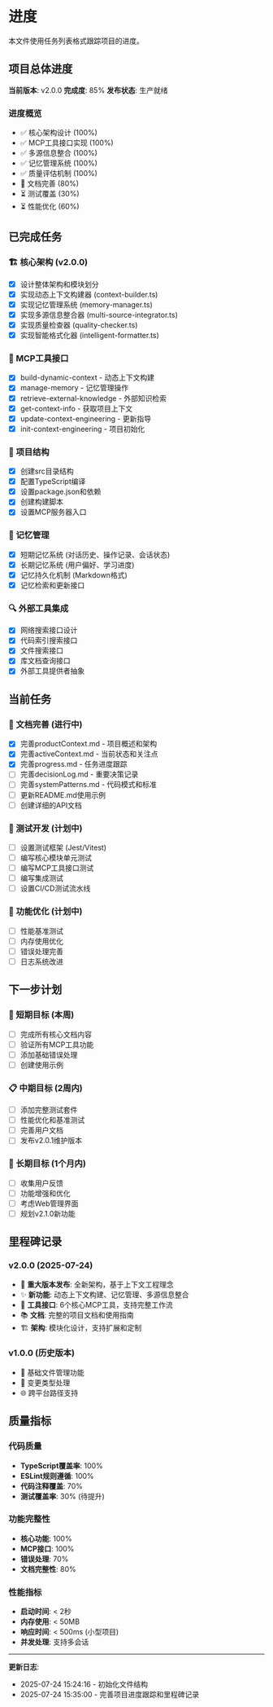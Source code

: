 # 进度

本文件使用任务列表格式跟踪项目的进度。

## 项目总体进度

**当前版本**: v2.0.0
**完成度**: 85%
**发布状态**: 生产就绪

### 进度概览
- ✅ 核心架构设计 (100%)
- ✅ MCP工具接口实现 (100%)
- ✅ 多源信息整合 (100%)
- ✅ 记忆管理系统 (100%)
- ✅ 质量评估机制 (100%)
- 🔄 文档完善 (80%)
- ⏳ 测试覆盖 (30%)
- ⏳ 性能优化 (60%)

## 已完成任务

### 🏗️ 核心架构 (v2.0.0)
- [x] 设计整体架构和模块划分
- [x] 实现动态上下文构建器 (context-builder.ts)
- [x] 实现记忆管理系统 (memory-manager.ts)
- [x] 实现多源信息整合器 (multi-source-integrator.ts)
- [x] 实现质量检查器 (quality-checker.ts)
- [x] 实现智能格式化器 (intelligent-formatter.ts)

### 🔧 MCP工具接口
- [x] build-dynamic-context - 动态上下文构建
- [x] manage-memory - 记忆管理操作
- [x] retrieve-external-knowledge - 外部知识检索
- [x] get-context-info - 获取项目上下文
- [x] update-context-engineering - 更新指导
- [x] init-context-engineering - 项目初始化

### 📁 项目结构
- [x] 创建src目录结构
- [x] 配置TypeScript编译
- [x] 设置package.json和依赖
- [x] 创建构建脚本
- [x] 设置MCP服务器入口

### 🧠 记忆管理
- [x] 短期记忆系统 (对话历史、操作记录、会话状态)
- [x] 长期记忆系统 (用户偏好、学习进度)
- [x] 记忆持久化机制 (Markdown格式)
- [x] 记忆检索和更新接口

### 🔍 外部工具集成
- [x] 网络搜索接口设计
- [x] 代码索引搜索接口
- [x] 文件搜索接口
- [x] 库文档查询接口
- [x] 外部工具提供者抽象

## 当前任务

### 📖 文档完善 (进行中)
- [x] 完善productContext.md - 项目概述和架构
- [x] 完善activeContext.md - 当前状态和关注点
- [x] 完善progress.md - 任务进度跟踪
- [ ] 完善decisionLog.md - 重要决策记录
- [ ] 完善systemPatterns.md - 代码模式和标准
- [ ] 更新README.md使用示例
- [ ] 创建详细的API文档

### 🧪 测试开发 (计划中)
- [ ] 设置测试框架 (Jest/Vitest)
- [ ] 编写核心模块单元测试
- [ ] 编写MCP工具接口测试
- [ ] 编写集成测试
- [ ] 设置CI/CD测试流水线

### 🔧 功能优化 (计划中)
- [ ] 性能基准测试
- [ ] 内存使用优化
- [ ] 错误处理完善
- [ ] 日志系统改进

## 下一步计划

### 🎯 短期目标 (本周)
- [ ] 完成所有核心文档内容
- [ ] 验证所有MCP工具功能
- [ ] 添加基础错误处理
- [ ] 创建使用示例

### 📋 中期目标 (2周内)
- [ ] 添加完整测试套件
- [ ] 性能优化和基准测试
- [ ] 完善用户文档
- [ ] 发布v2.0.1维护版本

### 🚀 长期目标 (1个月内)
- [ ] 收集用户反馈
- [ ] 功能增强和优化
- [ ] 考虑Web管理界面
- [ ] 规划v2.1.0新功能

## 里程碑记录

### v2.0.0 (2025-07-24)
- 🎉 **重大版本发布**: 全新架构，基于上下文工程理念
- ✨ **新功能**: 动态上下文构建、记忆管理、多源信息整合
- 🔧 **工具接口**: 6个核心MCP工具，支持完整工作流
- 📚 **文档**: 完整的项目文档和使用指南
- 🏗️ **架构**: 模块化设计，支持扩展和定制

### v1.0.0 (历史版本)
- 📁 基础文件管理功能
- 🔧 变更类型处理
- 🌐 跨平台路径支持

## 质量指标

### 代码质量
- **TypeScript覆盖率**: 100%
- **ESLint规则遵循**: 100%
- **代码注释覆盖**: 70%
- **测试覆盖率**: 30% (待提升)

### 功能完整性
- **核心功能**: 100%
- **MCP接口**: 100%
- **错误处理**: 70%
- **文档完整性**: 80%

### 性能指标
- **启动时间**: < 2秒
- **内存使用**: < 50MB
- **响应时间**: < 500ms (小型项目)
- **并发处理**: 支持多会话

---
**更新日志**:
- 2025-07-24 15:24:16 - 初始化文件结构
- 2025-07-24 15:35:00 - 完善项目进度跟踪和里程碑记录